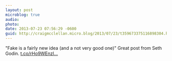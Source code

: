 ```yaml
---
layout: post
microblog: true
audio: 
photo: 
date: 2013-07-23 07:56:29 -0600
guid: http://craigmcclellan.micro.blog/2013/07/23/t359673375116898304.html
---
```

"Fake is a fairly new idea (and a not very good one)" Great post from Seth Godin.  [t.co/rHo9WEnzI...](http://t.co/rHo9WEnzIS)
